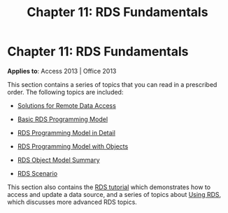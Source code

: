 ﻿---
title: 'Chapter 11: RDS Fundamentals'
TOCTitle: 'Chapter 11: RDS Fundamentals'
ms:assetid: 28b507c2-c184-18c1-aa45-b6900cf226a3
ms:mtpsurl: https://msdn.microsoft.com/library/JJ249044(v=office.15)
ms:contentKeyID: 48543865
ms.date: 09/18/2015
mtps_version: v=office.15
---

# Chapter 11: RDS Fundamentals


**Applies to**: Access 2013 | Office 2013

This section contains a series of topics that you can read in a prescribed order. The following topics are included:

- [Solutions for Remote Data Access](solutions-for-remote-data-access.md)

- [Basic RDS Programming Model](basic-rds-programming-model.md)

- [RDS Programming Model in Detail](rds-programming-model-in-detail.md)

- [RDS Programming Model with Objects](rds-programming-model-with-objects.md)

- [RDS Object Model Summary](rds-object-model-summary.md)

- [RDS Scenario](rds-scenario.md)

This section also contains the [RDS tutorial](chapter-12-rds-tutorial.md) which demonstrates how to access and update a data source, and a series of topics about [Using RDS](chapter-13-rds-usage-and-security.md), which discusses more advanced RDS topics.


